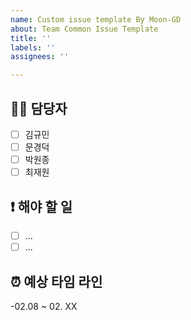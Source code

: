```yaml
---
name: Custom issue template By Moon-GD
about: Team Common Issue Template
title: ''
labels: ''
assignees: ''

---
```


## 👨‍💻 담당자
- [ ] 김규민
- [ ] 문경덕
- [ ] 박원종
- [ ] 최재원

## ❗️ 해야 할 일
- [ ] ...
- [ ] ...

## ⏰ 예상 타임 라인
-02.08 ~ 02. XX
